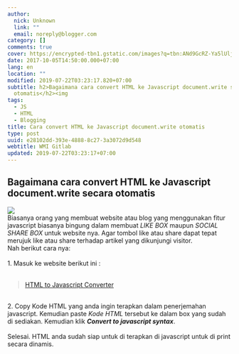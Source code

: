```yaml
---
author:
  nick: Unknown
  link: ""
  email: noreply@blogger.com
category: []
comments: true
cover: https://encrypted-tbn1.gstatic.com/images?q=tbn:ANd9GcRZ-Ya5lUljhzFq1eHq5wLN0Nooclq80d6mgWebE86HqthrDHyNsuF_gQPY
date: 2017-10-05T14:50:00.000+07:00
lang: en
location: ""
modified: 2019-07-22T03:23:17.820+07:00
subtitle: h2>Bagaimana cara convert HTML ke Javascript document.write secara
  otomatis</h2><img
tags:
  - JS
  - HTML
  - Blogging
title: Cara convert HTML ke Javascript document.write otomatis
type: post
uuid: e28102dd-393e-4888-8c27-3a3072d9d548
webtitle: WMI Gitlab
updated: 2019-07-22T03:23:17+07:00
---
```


<h2>Bagaimana cara convert HTML ke Javascript document.write secara otomatis</h2><img src="https://encrypted-tbn1.gstatic.com/images?q=tbn:ANd9GcRZ-Ya5lUljhzFq1eHq5wLN0Nooclq80d6mgWebE86HqthrDHyNsuF_gQPY"><br>Biasanya orang yang membuat website atau blog yang menggunakan fitur javascript biasanya bingung dalam membuat <i>LIKE BOX</i> maupun <i>SOCIAL SHARE BOX</i> untuk website nya. Agar tombol like atau share dapat tepat merujuk like atau share terhadap artikel yang dikunjungi visitor.<br>Nah berikut cara nya:<br><br>1. Masuk ke website berikut ini :<br><br><blockquote class="tr_bq"><a href="http://www.accessify.com/tools-and-wizards/developer-tools/html-javascript-convertor/" rel="noopener noreferer nofollow" target="_blank">HTML to Javascript Converter</a></blockquote><br>2. Copy Kode HTML yang anda ingin terapkan dalam penerjemahan javascript. Kemudian paste <i>Kode HTML</i> tersebut ke dalam box yang sudah di sediakan. Kemudian klik <i><b>Convert to javascript syntax</b></i>.<br><br>Selesai. HTML anda sudah siap untuk di terapkan di javascript untuk di print secara dinamis.<script>document.querySelectorAll("pre,code");

  pretext.forEach(function (el) {
    el.classList.toggle("notranslate", true);
  });</script>